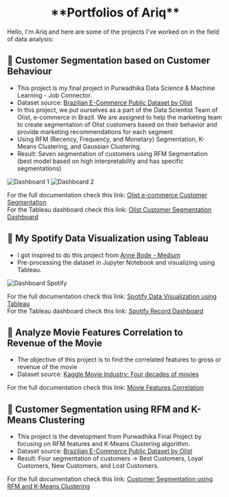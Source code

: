 <h1 align="center"> **Portfolios of Ariq** </h1> 

Hello, I'm Ariq and here are some of the projects I've worked on in the field of data analysis:
## 🔸 Customer Segmentation based on Customer Behaviour
- This project is my final project in Purwadhika Data Science & Machine Learning - Job Connector.
- Dataset source: [Brazilian E-Commerce Public Dataset by Olist](https://www.kaggle.com/olistbr/brazilian-ecommerce/tasks)
- In this project, we put ourselves as a  part of the Data Scientist Team of Olist, e-commerce in Brazil. We are assigned to help the marketing team to create segmentation of Olist customers based on their behavior and provide marketing recommendations for each segment
- Using RFM (Recency, Frequency, and Monetary) Segmentation, K-Means Clustering, and Gaussian Clustering.
- Result: Seven segmentation of customers using RFM Segmentation (best model based on high interpretability and has specific segmentations)

![Dashboard 1](https://user-images.githubusercontent.com/82768391/139526041-8aeaa8a0-9e8f-4c8d-8de3-17815860adee.png "RFM Segmentation Dashboard")
![Dashboard 2](https://user-images.githubusercontent.com/82768391/139526057-e5d01939-4ae8-47ac-b71e-40bfd9e68251.png "Customers and Products Detail Dashboard")

For the full documentation check this link: [Olist e-commerce Customer Segmentation](https://github.com/ariqmuh/DataWarrior_JC_DS_VL_01_FinalProject)       
For the Tableau dashboard check this link: [Olist Customer Segmentation Dashboard](https://public.tableau.com/app/profile/muhammad.ariq.budipraja11/viz/OlistCustomerSegmentation/OlistRFMDashboard)


## 🔸 My Spotify Data Visualization using Tableau
- I got inspired to do this project from [Anne Bode - Medium](https://towardsdatascience.com/visualizing-spotify-data-with-python-tableau-687f2f528cdd)
- Pre-processing the dataset in Jupyter Notebook and visualizing using Tableau.

![Dashboard Spotify](https://user-images.githubusercontent.com/82768391/139526015-558e30b3-9c3a-4315-9a1b-216bd805fc9e.png "Spotify Dashboard")

For the full documentation check this link: [Spotify Data Visualization using Tableau](https://github.com/ariqmuh/Portfolios/tree/main/My_Spotify_Data_Visualization)        
For the Tableau dashboard check this link: [Spotify Record Dashboard](https://public.tableau.com/app/profile/muhammad.ariq.budipraja11/viz/SpotifyAriq/AriqsSpotifyRecord)

## 🔸 Analyze Movie Features Correlation to Revenue of the Movie
- The objective of this project is to find the correlated features to gross or revenue of the movie
- Dataset source: [Kaggle Movie Industry: Four decades of movies](https://www.kaggle.com/danielgrijalvas/movies)

For the full documentation check this link: [Movie Features Correlation](https://github.com/ariqmuh/Portfolios/tree/main/Movie_Features_Correlation)

## 🔸 Customer Segmentation using RFM and K-Means Clustering
- This project is the development from Purwadhika Final Project by focusing on RFM features and K-Means Clustering algorithm.
- Dataset source: [Brazilian E-Commerce Public Dataset by Olist](https://www.kaggle.com/olistbr/brazilian-ecommerce/tasks)
- Result: Four segmentation of customers -> Best Customers, Loyal Customers, New Customers, and Lost Customers.

For the full documentation check this link: [Customer Segmentation using RFM and K-Means Clustering](https://github.com/ariqmuh/Portfolios/tree/main/Customer_Segmentation_using_RFM_and_KMeans_Clustering)
